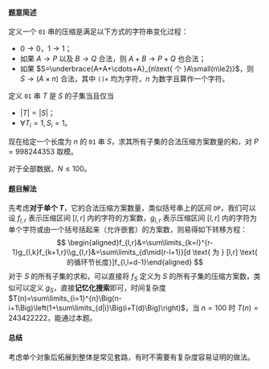 #### 题意简述

定义一个 $\texttt{01}$ 串的压缩是满足以下方式的字符串变化过程：

- $0\rightarrow0$，$1\rightarrow1$；
- 如果 $A\rightarrow P$ 以及 $B\rightarrow Q$ 合法，则 $A+B\rightarrow P+Q$ 也合法；
- 如果 $S=\underbrace{A+A+\cdots+A}_{n\text{ 个 }A\small(n\le2)}$，则 $S\rightarrow(A\times n)$ 合法，其中 $\texttt{()×}$ 均为字符，$n$ 为数字且算作一个字符。

定义 $\texttt{01}$ 串 $T$ 是 $S$ 的子集当且仅当

- $|T|=|S|$；
- $\forall T_i=1,S_i=1$。

现在给定一个长度为 $n$ 的 $\texttt{01}$ 串 $S$，求其所有子集的合法压缩方案数量的和，对 $P=998244353$ 取模。

对于全部数据，$N\le100$。

#### 题目解法

先考虑**对于单个 $T$**，它的合法压缩方案数量，类似括号串上的区间 $\texttt{DP}$，我们可以设 $f_{l,r}$ 表示压缩区间 $[l,r]$ 内的字符的方案数，$g_{l,r}$ 表示压缩区间 $[l,r]$ 内的字符为单个字符或由一个括号括起来（允许嵌套）的方案数，则易得如下转移方程：
$$
\begin{aligned}f_{l,r}&=\sum\limits_{k=l}^{r-1}g_{l,k}f_{k+1,r}\\g_{l,r}&=\sum\limits_{d\mid(r-l+1)}[d \text{ 为 } [l,r] \text{ 的循环节长度}]f_{l,l+d-1}\end{aligned}
$$
对于 $S$ 的所有子集的求和，可以直接将 $f_S$ 定义为 $S$ 的所有子集的压缩方案数，类似可以定义 $g_S$，直接**记忆化搜索**即可，时间复杂度 $T(n)=\sum\limits_{i=1}^{n}\Big(n-i+1\Big)\left(1+\sum\limits_{d|i}\Big(i+T(d)\Big)\right)$，当 $n=100$ 时 $T(n)=243422222$，能通过本题。

#### 总结

考虑单个对象后拓展到整体是常见套路，有时不需要有复杂度容易证明的做法。
